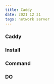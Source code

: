 ```yaml
---
title: Caddy
date: 2021 12 31
tags: network server
---
```


### Caddy



### Install


### Command


### DO

